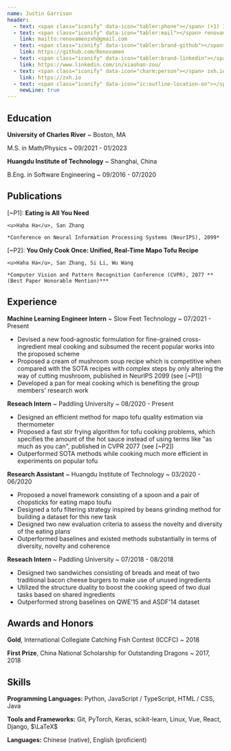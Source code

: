 ```yaml
---
name: Justin Garrison
header:
  - text: <span class="iconify" data-icon="tabler:phone"></span> (+1) 123-456-7890
  - text: <span class="iconify" data-icon="tabler:mail"></span> renovamenzxh@gmail.com
    link: mailto:renovamenzxh@gmail.com
  - text: <span class="iconify" data-icon="tabler:brand-github"></span> Renovamen
    link: https://github.com/Renovamen
  - text: <span class="iconify" data-icon="tabler:brand-linkedin"></span> xiaohan-zou
    link: https://www.linkedin.com/in/xiaohan-zou/
  - text: <span class="iconify" data-icon="charm:person"></span> zxh.io
    link: https://zxh.io
  - text: <span class="iconify" data-icon="ic:outline-location-on"></span> 1234 Abc Street, Boston, MA 02215
    newLine: true
---
```


## Education

**University of Charles River**
  ~ Boston, MA

M.S. in Math/Physics
  ~ 09/2021 - 01/2023

**Huangdu Institute of Technology**
  ~ Shanghai, China

B.Eng. in Software Engineering
  ~ 09/2016 - 07/2020


## Publications

[~P1]: **Eating is All You Need**

    <u>Haha Ha</u>, San Zhang

    *Conference on Neural Information Processing Systems (NeurIPS), 2099*

[~P2]: **You Only Cook Once: Unified, Real-Time Mapo Tofu Recipe**

    <u>Haha Ha</u>, San Zhang, Si Li, Wu Wang

    *Computer Vision and Pattern Recognition Conference (CVPR), 2077 **(Best Paper Honorable Mention)***


## Experience

**Machine Learning Engineer Intern**
  ~ Slow Feet Technology
  ~ 07/2021 - Present

- Devised a new food-agnostic formulation for fine-grained cross-ingredient meal cooking and subsumed the recent popular works into the proposed scheme
- Proposed a cream of mushroom soup recipe which is competitive when compared with the SOTA recipes with complex steps by only altering the way of cutting mushroom, published in NeurIPS 2099 (see [~P1])
- Developed a pan for meal cooking which is benefiting the group members' research work


**Reseach Intern**
  ~ Paddling University
  ~ 08/2020 - Present

- Designed an efficient method for mapo tofu quality estimation via thermometer
- Proposed a fast stir frying algorithm for tofu cooking problems, which specifies the amount of the hot sauce instead of using terms like "as much as you can", published in CVPR 2077 (see [~P2])
- Outperformed SOTA methods while cooking much more efficient in experiments on popular tofu


**Research Assistant**
  ~ Huangdu Institute of Technology
  ~ 03/2020 - 06/2020

- Proposed a novel framework consisting of a spoon and a pair of chopsticks for eating mapo toufu
- Designed a tofu filtering strategy inspired by beans grinding method for building a dataset for this new task
- Designed two new evaluation criteria to assess the novelty and diversity of the eating plans
- Outperformed baselines and existed methods substantially in terms of diversity, novelty and coherence


**Reseach Intern**
  ~ Paddling University
  ~ 07/2018 - 08/2018

- Designed two sandwiches consisting of breads and meat of two traditional bacon cheese burgers to make use of unused ingredients
- Utilized the structure duality to boost the cooking speed of two dual tasks based on shared ingredients
- Outperformed strong baselines on QWE'15 and ASDF'14 dataset


## Awards and Honors

**Gold**, International Collegiate Catching Fish Contest (ICCFC)
  ~ 2018

**First Prize**, China National Scholarship for Outstanding Dragons
  ~ 2017, 2018


## Skills

**Programming Languages:** <span class="iconify" data-icon="vscode-icons:file-type-python"></span> Python, <span class="iconify" data-icon="vscode-icons:file-type-js-official"></span> JavaScript / <span class="iconify" data-icon="vscode-icons:file-type-typescript-official"></span> TypeScript, <span class="iconify" data-icon="vscode-icons:file-type-html"></span> HTML / <span class="iconify" data-icon="vscode-icons:file-type-css"></span> CSS, <span class="iconify" data-icon="logos:java" data-inline="false"></span> Java

**Tools and Frameworks:** Git, PyTorch, Keras, scikit-learn, Linux, Vue, React, Django, $\LaTeX$

**Languages:** Chinese (native), English (proficient)
